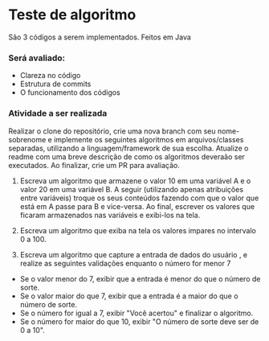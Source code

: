 # Teste de algoritmo
São 3 códigos a serem implementados.
Feitos em Java

### Será avaliado:

* Clareza no código
* Estrutura de commits
* O funcionamento dos códigos

### Atividade a ser realizada
Realizar o clone do repositório, crie uma nova branch com seu nome-sobrenome e implemente os seguintes algoritmos em arquivos/classes separadas, utilizando a linguagem/framework de sua escolha. Atualize o readme com uma breve descrição de como os algoritmos deveraão ser executados. Ao finalizar, crie um PR para avaliação.

1. Escreva um algoritmo que armazene o valor 10 em uma variável A e o valor 20 em uma variável B.
A seguir (utilizando apenas atribuições entre variáveis) troque os seus conteúdos fazendo com que o
valor que está em A passe para B e vice-versa. Ao final, escrever os valores que ficaram armazenados
nas variáveis e exibi-los na tela. 

2. Escreva um algoritmo que exiba na tela os valores impares no intervalo 0 a 100.

3. Escreva um algoritmo que capture a entrada de dados do usuário , e realize as seguintes validações enquanto o número for menor 7

  * Se o valor menor do 7, exibir que a entrada é menor do que o número de sorte.
  * Se o valor maior do que 7, exibir que a entrada é a maior do que o número de sorte.
  * Se o número for igual a 7, exibir "Você acertou" e finalizar o algoritmo.
  * Se o número for maior do que 10, exibir "O número de sorte deve ser de 0 a 10".

